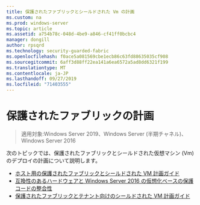 ```yaml
---
title: 保護されたファブリックとシールドされた Vm の計画
ms.custom: na
ms.prod: windows-server
ms.topic: article
ms.assetid: a754b78c-048d-4be9-a846-cf41ff0bcbc4
manager: dongill
author: rpsqrd
ms.technology: security-guarded-fabric
ms.openlocfilehash: f0ace5a081569cbe1ecb86c63fd88635035cf908
ms.sourcegitcommit: 6aff3d88ff22ea141a6ea6572a5ad8dd6321f199
ms.translationtype: MT
ms.contentlocale: ja-JP
ms.lasthandoff: 09/27/2019
ms.locfileid: "71403555"
---
```

# <a name="planning-a-guarded-fabric"></a>保護されたファブリックの計画

>適用対象:Windows Server 2019、Windows Server (半期チャネル)、Windows Server 2016

次のトピックでは、保護されたファブリックとシールドされた仮想マシン (Vm) のデプロイの計画について説明します。

- [ホスト用の保護されたファブリックとシールドされた VM 計画ガイド](guarded-fabric-planning-for-hosters.md) 
- [互換性のあるハードウェアと Windows Server 2016 の仮想化ベースの保護コードの整合性](guarded-fabric-compatible-hardware-with-virtualization-based-protection-of-code-integrity.md)
- [保護されたファブリックとテナント向けのシールドされた VM 計画ガイド](guarded-fabric-shielded-vm-planning-for-tenants.md)
